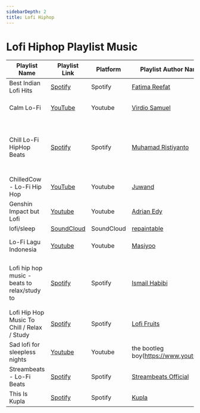 ```yaml
---
sidebarDepth: 2
title: Lofi Hiphop
---
```


# Lofi Hiphop Playlist Music

| Playlist Name | Playlist Link | Platform | Playlist Author Name/Contributor Name | Note | Subgenre |
| -------------- |-------------- | -------- | ------- | ------- | -------- |
| Best Indian Lofi Hits | [Spotify](https://open.spotify.com/playlist/0Gug5ATgJnrG0C5q4Dh3Iq?si=X3HzxKEAS662hHz50WCs9A&utm_source=copy-link&dl_branch=1) | Spotify  | [Fatima Reefat](https://github.com/fatimareefat) | - |
| Calm Lo-Fi | [YouTube](https://www.youtube.com/playlist?list=PLzSbS-J9ZsjCTBBKFqbqhSvRaIDQzE5it) | Youtube  | [Virdio Samuel](https://github.com/diosamuel) | Lagu untuk menemani mu belajar |
| Chill Lo-Fi HipHop Beats | [Spotify](https://open.spotify.com/playlist/2q3hsGutZMdTkgkF69QoBP?si=D5hpEKmQQdGNbOypQYLsLg) | Spotify | [Muhamad Ristiyanto](https://github.com/Gimenz) | For Sickness and Health dan dapat membuat kepala mengangguk - angguk |
| ChilledCow - Lo-Fi Hip Hop | [YouTube](https://m.youtube.com/playlist?list=PL6NdkXsPL07KiewBDpJC1dFvxEubnNOp1) | Youtube | [Juwand](https://github.com/andreasjp0) | - |
| Genshin Impact but Lofi | [Youtube](https://www.youtube.com/watch?v=FCJ5feGz-k0&list=PLN3aJaAtvu-81r6L-4N_lFdClbxvnMUft) | Youtube | [Adrian Edy](https://github.com/adrianedy) | - | - |
| lofi/sleep | [SoundCloud](https://soundcloud.com/yourwaifusad/sets/lofi) | SoundCloud | [repaintable](https://soundcloud.com/yourwaifusad) | - |
| Lo-Fi Lagu Indonesia | [Youtube](https://www.youtube.com/playlist?list=PL4b5Xf5AbHM9wxOfVzwnGCr1GOsQMZwd0) | Youtube | [Masiyoo](https://www.youtube.com/channel/UC98ST6PvP1GU3BMOzjlFrlA) | Kumpulan lagu Indonesia versi Lo-Fi |
| Lofi hip hop music - beats to relax/study to | [Spotify](https://open.spotify.com/playlist/0vvXsWCC9xrXsKd4FyS8kM?si=sQXk5Y-GTUeB7OlCRKZ__Q) | Spotify  | [Ismail Habibi](https://github.com/ismlhbb) | A daily selection of chill beats - perfect to help you relax & study 📚 |
| Lofi Hip Hop Music To Chill / Relax / Study | [Spotify](https://open.spotify.com/playlist/3LFIBdP7eZXJKqf3guepZ1) | Spotify  | [Lofi Fruits](https://lnk.to/lofi-everywhere) | - |
| Sad lofi for sleepless nights | [Youtube](https://www.youtube.com/watch?v=4w7_weFCKSY&list=PLOzDu-MXXLljUH6SXbGzt1eJ7wqhW-yZY) | Youtube | the bootleg boy(https://www.youtube.com/thebootlegboy/) | malam tanpa tidur dan memikirkanmu |
| Streambeats - Lo-Fi Beats | [Spotify](https://open.spotify.com/playlist/4kAqBBEZQsBIXMIJl6u8tO?si=HebCNLUETlm1Qffwow9ZvQ&utm_source=copy-link&dl_branch=1) | Spotify | [Streambeats Official](https://open.spotify.com/user/3goqul1iqkj8a3ka2s0a07ptr?si=dc98d2c32a734ed7&nd=1) | - |
| This Is Kupla | [Spotify](https://open.spotify.com/playlist/37i9dQZF1DZ06evO4gAPSp) | Spotify | [Kupla](https://open.spotify.com/artist/7daSp9zXk1dmqNxwKFkL35)  | - |
